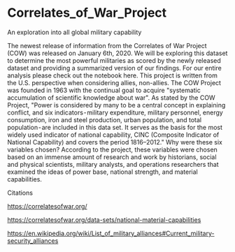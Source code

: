# Correlates_of_War_Project
An exploration into all global military capability 

The newest release of information from the Correlates of War Project (COW) was released on January 6th, 2020. We will be exploring this dataset to determine the most powerful militaries as scored by the newly released dataset and providing a summarized version of our findings. For our entire analysis please check out the notebook here. This project is written from the U.S. perspective when considering allies, non-allies.
The COW Project was founded in 1963 with the continual goal to acquire "systematic accumulation of scientific knowledge about war". As stated by the COW Project, "Power is considered by many to be a central concept in explaining conflict, and six indicators - military expenditure, military personnel, energy consumption, iron and steel production, urban population, and total population - are included in this data set. It serves as the basis for the most widely used indicator of national capability, CINC (Composite Indicator of National Capability) and covers the period 1816–2012."
Why were these six variables chosen? According to the project, these variables were chosen based on an immense amount of research and work by historians, social and physical scientists, military analysts, and operations researchers that examined the ideas of power base, national strength, and material capabilities.

Citations

https://correlatesofwar.org/

https://correlatesofwar.org/data-sets/national-material-capabilities

https://en.wikipedia.org/wiki/List_of_military_alliances#Current_military-security_alliances
